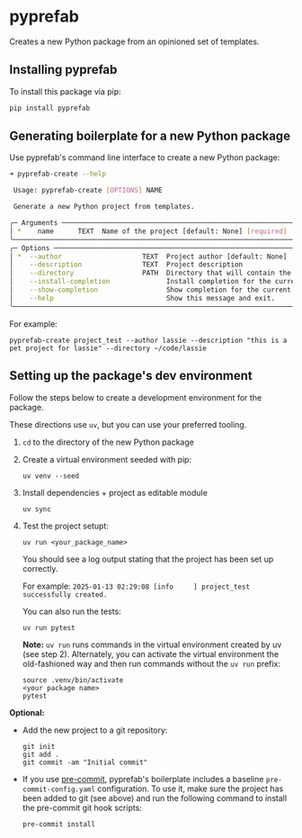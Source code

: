 # pyprefab

Creates a new Python package from an opinioned set of templates.

## Installing pyprefab

To install this package via pip:

```bash
pip install pyprefab
```

## Generating boilerplate for a new Python package

Use pyprefab's command line interface to create a new Python package:

```bash
➜ pyprefab-create --help

 Usage: pyprefab-create [OPTIONS] NAME

 Generate a new Python project from templates.

╭─ Arguments ───────────────────────────────────────────────────────────────────────────────────────────────────────────────────╮
│ *    name      TEXT  Name of the project [default: None] [required]                                                           │
╰───────────────────────────────────────────────────────────────────────────────────────────────────────────────────────────────╯
╭─ Options ─────────────────────────────────────────────────────────────────────────────────────────────────────────────────────╮
│ *  --author                    TEXT  Project author [default: None] [required]                                                │
│    --description               TEXT  Project description                                                                      │
│    --directory                 PATH  Directory that will contain the project (defaults to current directory) [default: None]  │
│    --install-completion              Install completion for the current shell.                                                │
│    --show-completion                 Show completion for the current shell, to copy it or customize the installation.         │
│    --help                            Show this message and exit.                                                              │
╰───────────────────────────────────────────────────────────────────────────────────────────────────────────────────────────────╯
```

For example:

```
pyprefab-create project_test --author lassie --description "this is a pet project for lassie" --directory ~/code/lassie
```

## Setting up the package's dev environment

Follow the steps below to create a development environment for the package.

These directions use `uv`, but you can use your preferred tooling.

1. `cd` to the directory of the new Python package

2. Create a virtual environment seeded with pip:

    ```script
    uv venv --seed
    ```

3. Install dependencies + project as editable module

    ```script
    uv sync
    ```

4. Test the project setupt:

    ```script
    uv run <your_package_name>
    ```

    You should see a log output stating that the project has been set up correctly.

    For example:
    `2025-01-13 02:29:08 [info     ] project_test successfully created.`

    You can also run the tests:

    ```script
    uv run pytest
    ```

    **Note:** `uv run` runs commands in the virtual environment created by uv
    (see step 2). Alternately, you can activate the virtual environment the
    old-fashioned way and then run commands without the `uv run` prefix:

    ```script
    source .venv/bin/activate
    <your package name>
    pytest
    ```

**Optional:**

- Add the new project to a git repository:

    ```script
    git init
    git add .
    git commit -am "Initial commit"
    ```

- If you use [pre-commit](https://pre-commit.com/), pyprefab's boilerplate
includes a baseline `pre-commit-config.yaml` configuration. To use it, make
sure the project has been added to git (see above) and run the following
command to install the pre-commit git hook scripts:

    ```script
    pre-commit install
    ```
